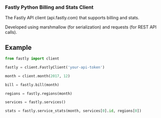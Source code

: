 ### Fastly Python Billing and Stats Client

The Fastly API client (api.fastly.com) that supports billing and stats. 

Developed using marshmallow (for serialization) and requests (for REST API calls).

## Example

```python
from fastly import client

fastly = client.FastlyClient('your-api-token')

month = client.month(2017, 12)

bill = fastly.bill(month)

regions = fastly.regions(month)

services = fastly.services()

stats = fastly.service_stats(month, services[0].id, regions[0])
```